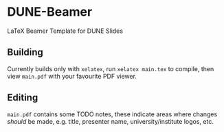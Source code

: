# DUNE-Beamer

LaTeX Beamer Template for DUNE Slides

## Building

Currently builds only with `xelatex`, run `xelatex main.tex` to compile, then view `main.pdf` with your favourite PDF viewer.


## Editing

`main.pdf` contains some TODO notes, these indicate areas where changes _should_ be made, e.g. title, presenter name, university/institute logos, etc.
